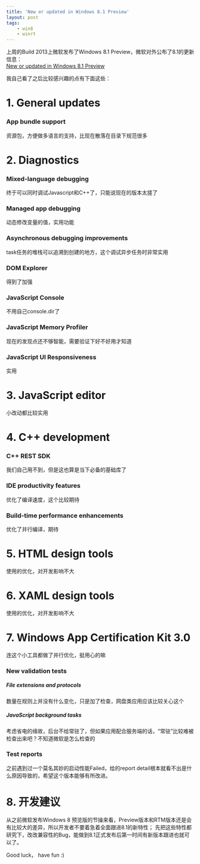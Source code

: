 ```yaml
---
title: 'New or updated in Windows 8.1 Preview'
layout: post
tags:
    - win8
    - winrt
---
```


上周的Build 2013上微软发布了Windows 8.1 Preview，微软对外公布了8.1的更新信息：  
[New or updated in Windows 8.1 Preview](http://msdn.microsoft.com/zh-cn/library/windows/apps/bg182889.aspx)

我自己看了之后比较感兴趣的点有下面这些：

# 1. General updates

### App bundle support

资源包，方便做多语言的支持，比现在散落在目录下规范很多

# 2. Diagnostics

### Mixed-language debugging

终于可以同时调试Javascript和C++了，只能说现在的版本太搓了 

### Managed app debugging

动态修改变量的值，实用功能

### Asynchronous debugging improvements

task任务的堆栈可以追溯到创建的地方，这个调试异步任务时非常实用

### DOM Explorer

得到了加强

### JavaScript Console

不用自己console.dir了

### JavaScript Memory Profiler

现在的发现点还不够智能，需要验证下好不好用才知道

### JavaScript UI Responsiveness

实用

# 3. JavaScript editor

小改动都比较实用

# 4. C++ development

### C++ REST SDK

我们自己用不到，但是这也算是当下必备的基础库了

### IDE productivity features

优化了编译速度，这个比较期待

### Build-time performance enhancements

优化了并行编译，期待

# 5. HTML design tools

使用的优化，对开发影响不大

# 6. XAML design tools

使用的优化，对开发影响不大

# 7. Windows App Certification Kit 3.0

连这个小工具都做了并行优化，挺用心的嘛

### New validation tests

##### File extensions and protocols

数量在规则上并没有什么变化，只是加了检查，网盘类应用应该比较关心这个

##### JavaScript background tasks

考虑省电的缘故，后台不给常驻了，但如果应用配合服务端的话，“常驻”比较难被检查出来吧？不知道微软是怎么检查的

### Test reports

之前遇到过一个莫名其妙的启动性能Failed，给的report detail根本就看不出是什么原因导致的，希望这个版本能够有所改进。

# 8. 开发建议

从之前微软发布Windows 8 预览版的节操来看，Preview版本和RTM版本还是会有比较大的差异，所以开发者不要着急着全面跟进8.1的新特性；
先把这些特性都研究下，改改兼容性的Bug，能做到8.1正式发布后第一时间有新版本跟进也就可以了。

Good luck， have fun :)